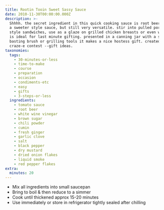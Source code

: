 ```yaml
---
title: Rootin Tooin Sweet Sassy Sauce
date: 2010-11-30T00:00:00.000Z
description: >-
  Shhhh. the secret ingredient in this quick cooking sauce is root beer! this is
  a sweeter style sauce, but still very versatile. stir into pulled pork for bbq
  style sandwiches, use as a glaze on grilled chicken breasts or even wings. it
  is ideal for last minute gifting. presented in a canning jar with a silcone
  basting brush or grilling tools it makes a nice hostess gift. created for the
  craze-e contest --gift ideas.
taxonomies:
  tags:
    - 30-minutes-or-less
    - time-to-make
    - course
    - preparation
    - occasion
    - condiments-etc
    - easy
    - gifts
    - 3-steps-or-less
  ingredients:
    - tomato sauce
    - root beer
    - white wine vinegar
    - brown sugar
    - chili powder
    - cumin
    - fresh ginger
    - garlic clove
    - salt
    - black pepper
    - dry mustard
    - dried onion flakes
    - liquid smoke
    - red pepper flakes
extra:
  minutes: 20
---
```

 - Mix all ingredients into small saucepan
 - Bring to boil & then reduce to a simmer
 - Cook until thickened approx 15-20 minutes
 - Use immediately or store in refrigerator tightly sealed after chilling
